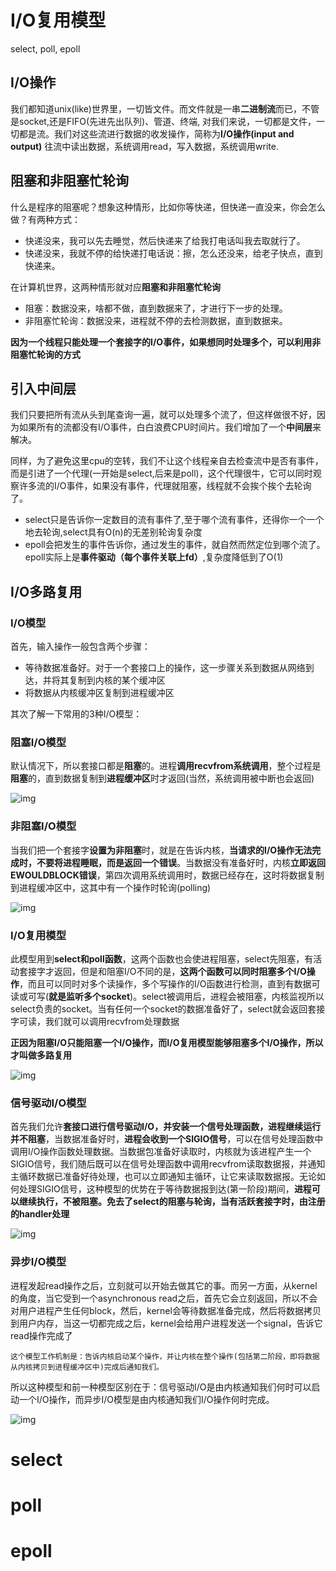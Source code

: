 

# I/O复用模型

select, poll, epoll

## I/O操作

我们都知道unix(like)世界里，一切皆文件。而文件就是一串**二进制流**而已，不管是socket,还是FIFO(先进先出队列)、管道、终端, 对我们来说，一切都是文件，一切都是流。我们对这些流进行数据的收发操作，简称为**I/O操作(input and output)**          往流中读出数据，系统调用read，写入数据，系统调用write.

## 阻塞和非阻塞忙轮询

什么是程序的阻塞呢？想象这种情形，比如你等快递，但快递一直没来，你会怎么做？有两种方式：

- 快递没来，我可以先去睡觉，然后快递来了给我打电话叫我去取就行了。
- 快递没来，我就不停的给快递打电话说：擦，怎么还没来，给老子快点，直到快递来。

在计算机世界，这两种情形就对应**阻塞和非阻塞忙轮询**

- 阻塞：数据没来，啥都不做，直到数据来了，才进行下一步的处理。
- 非阻塞忙轮询：数据没来，进程就不停的去检测数据，直到数据来。

**因为一个线程只能处理一个套接字的I/O事件，如果想同时处理多个，可以利用非阻塞忙轮询的方式**

## 引入中间层

我们只要把所有流从头到尾查询一遍，就可以处理多个流了，但这样做很不好，因为如果所有的流都没有I/O事件，白白浪费CPU时间片。我们增加了一个**中间层**来解决。

同样，为了避免这里cpu的空转，我们不让这个线程亲自去检查流中是否有事件，而是引进了一个代理(一开始是select,后来是poll)，这个代理很牛，它可以同时观察许多流的I/O事件，如果没有事件，代理就阻塞，线程就不会挨个挨个去轮询了。

- select只是告诉你一定数目的流有事件了,至于哪个流有事件，还得你一个一个地去轮询,select具有O(n)的无差别轮询复杂度
- epoll会把发生的事件告诉你，通过发生的事件，就自然而然定位到哪个流了。epoll实际上是**事件驱动（每个事件关联上fd）**,复杂度降低到了O(1)

## I/O多路复用

### I/O模型

首先，输入操作一般包含两个步骤：

- 等待数据准备好。对于一个套接口上的操作，这一步骤关系到数据从网络到达，并将其复制到内核的某个缓冲区
- 将数据从内核缓冲区复制到进程缓冲区

其次了解一下常用的3种I/O模型：

### 阻塞I/O模型

默认情况下，所以套接口都是**阻塞**的。进程**调用recvfrom系统调用**，整个过程是**阻塞**的，直到数据复制到**进程缓冲区**时才返回(当然，系统调用被中断也会返回)

![img](img/20161207091355308)

### 非阻塞I/O模型

当我们把一个套接字**设置为非阻塞**时，就是在告诉内核，**当请求的I/O操作无法完成时，不要将进程睡眠，而是返回一个错误**。当数据没有准备好时，内核**立即返回EWOULDBLOCK错误**，第四次调用系统调用时，数据已经存在，这时将数据复制到进程缓冲区中，这其中有一个操作时轮询(polling)

![img](img/20161207091424514)

### I/O复用模型

此模型用到**select和poll函数**，这两个函数也会使进程阻塞，select先阻塞，有活动套接字才返回，但是和阻塞I/O不同的是，**这两个函数可以同时阻塞多个I/O操作**，而且可以同时对多个读操作，多个写操作的I/O函数进行检测，直到有数据可读或可写(**就是监听多个socket**)。select被调用后，进程会被阻塞，内核监视所以select负责的socket。当有任何一个socket的数据准备好了，select就会返回套接字可读，我们就可以调用recvfrom处理数据

**正因为阻塞I/O只能阻塞一个I/O操作，而I/O复用模型能够阻塞多个I/O操作，所以才叫做多路复用**

![img](img/20161207091443918)

### 信号驱动I/O模型

​	首先我们允许**套接口进行信号驱动I/O，并安装一个信号处理函数，进程继续运行并不阻塞**，当数据准备好时，**进程会收到一个SIGIO信号**，可以在信号处理函数中调用I/O操作函数处理数据。当数据包准备好读取时，内核就为该进程产生一个SIGIO信号，我们随后既可以在信号处理函数中调用recvfrom读取数据报，并通知主循环数据已准备好待处理，也可以立即通知主循环，让它来读取数据报。无论如何处理SIGIO信号，这种模型的优势在于等待数据报到达(第一阶段)期间，**进程可以继续执行，不被阻塞。免去了select的阻塞与轮询，当有活跃套接字时，由注册的handler处理**

![img](img/20161207091526137)

### 异步I/O模型

  进程发起read操作之后，立刻就可以开始去做其它的事。而另一方面，从kernel的角度，当它受到一个asynchronous read之后，首先它会立刻返回，所以不会对用户进程产生任何block，然后，kernel会等待数据准备完成，然后将数据拷贝到用户内存，当这一切都完成之后，kernel会给用户进程发送一个signal，告诉它read操作完成了

 	这个模型工作机制是：告诉内核启动某个操作，并让内核在整个操作(包括第二阶段，即将数据从内核拷贝到进程缓冲区中)完成后通知我们。

所以这种模型和前一种模型区别在于：信号驱动I/O是由内核通知我们何时可以启动一个I/O操作，而异步I/O模型是由内核通知我们I/O操作何时完成。

![img](img/20161207091547078)

# select



# poll

# epoll



